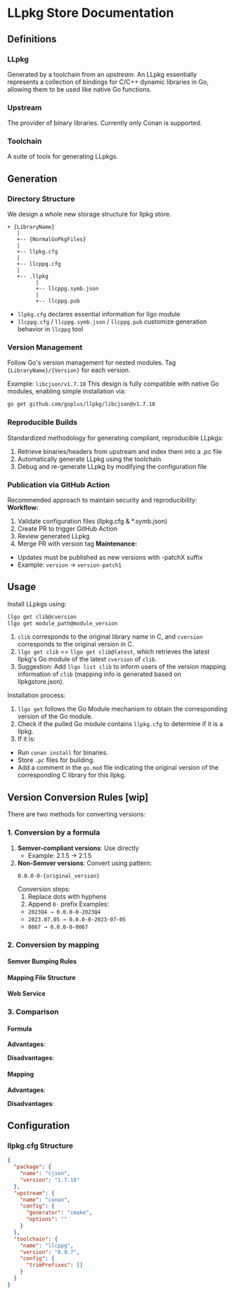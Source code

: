 # LLpkg Store Documentation
## Definitions
### LLpkg
Generated by a toolchain from an _upstream_. An LLpkg essentially represents a collection of bindings for C/C++ dynamic libraries in Go, allowing them to be used like native Go functions.
### Upstream
The provider of binary libraries. Currently only Conan is supported.
### Toolchain
A suite of tools for generating LLpkgs.
## Generation
### Directory Structure
We design a whole new storage structure for llpkg store.
```
+ {LibraryName}
   |
   +-- {NormalGoPkgFiles}
   |    
   +-- llpkg.cfg
   |    
   +-- llcppg.cfg
   |
   +-- .llpkg
         |
         +-- llcppg.symb.json
         |
         +-- llcppg.pub
```
- `llpkg.cfg` declares essential information for llgo module
- `llcppg.cfg` / `llcppg.symb.json` / `llcppg.pub` customize generation behavior in `llcppg` tool
### Version Management
Follow Go's version management for nested modules. Tag `{LibraryName}/{Version}` for each version.

Example:
`libcjson/v1.7.18`
This design is fully compatible with native Go modules, enabling simple installation via:
```bash
go get github.com/goplus/llpkg/libcjson@v1.7.18
```
### Reproducible Builds
Standardized methodology for generating compliant, reproducible LLpkgs:
1. Retrieve binaries/headers from upstream and index them into a .pc file
2. Automatically generate LLpkg using the toolchain
3. Debug and re-generate LLpkg by modifying the configuration file
### Publication via GitHub Action
Recommended approach to maintain security and reproducibility:
**Workflow:**
1. Validate configuration files (llpkg.cfg & *.symb.json)
2. Create PR to trigger GitHub Action
3. Review generated LLpkg
4. Merge PR with version tag
**Maintenance:**
- Updates must be published as new versions with -patchX suffix
- Example: `version` -> `version-patch1`
## Usage
Install LLpkgs using:
```bash
llgo get clib@cversion
llgo get module_path@module_version
```

1. `clib` corresponds to the original library name in C, and `cversion` corresponds to the original version in C.
2. `llgo get clib` == `llgo get clib@latest`, which retrieves the latest llpkg's Go module of the latest `cversion` of `clib`.
3. Suggestion: Add `llgo list clib` to inform users of the version mapping information of `clib` (mapping info is generated based on llpkgstore.json).

Installation process:
1. `llgo get` follows the Go Module mechanism to obtain the corresponding version of the Go module.
2. Check if the pulled Go module contains `llpkg.cfg` to determine if it is a llpkg.
3. If it is: 
  - Run `conan install` for binaries.
  - Store `.pc` files for building.
  - Add a comment in the `go.mod` file indicating the original version of the corresponding C library for this llpkg.

## Version Conversion Rules [wip]

There are two methods for converting versions:

### 1. Conversion by a formula

1. **Semver-compliant versions**: Use directly
   - Example: 2.1.5 → 2.1.5
2. **Non-Semver versions**: Convert using pattern:
   ``` 
   0.0.0-0-{original_version}
   ```
   Conversion steps:
   1. Replace dots with hyphens
   2. Append `0-` prefix
   Examples:
   - `2023Q4 → 0.0.0-0-2023Q4`
   - `2023.07.05 → 0.0.0-0-2023-07-05`
   - `0067 → 0.0.0-0-0067`

### 2. Conversion by mapping

#### Semver Bumping Rules

#### Mapping File Structure

#### Web Service

### 3. Comparison

#### Formula

**Advantages**:

**Disadvantages**:

#### Mapping

**Advantages**:

**Disadvantages**:

## Configuration
### llpkg.cfg Structure
```json
{
  "package": {
    "name": "cjson",
    "version": "1.7.18"
  },
  "upstream": {
    "name": "conan",
    "config": {
      "generator": "cmake",
      "options": ""
    }
  },
  "toolchain": {
    "name": "llcppg",
    "version": "0.9.7",
    "config": {
      "trimPrefixes": []
    }
  }
}
